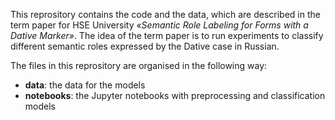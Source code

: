 This reprository contains the code and the data, which are described in the term paper for HSE University *«Semantic Role Labeling for Forms with a Dative Marker»*. The idea of the term paper is to run experiments to classify different semantic roles expressed by the Dative case in Russian. 

The files in this reprository are organised in the following way:

* **data**: the data for the models 
* **notebooks**: the Jupyter notebooks with preprocessing and classification models
